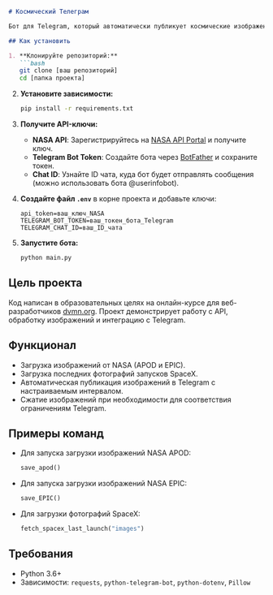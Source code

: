 ```markdown
# Космический Телеграм

Бот для Telegram, который автоматически публикует космические изображения из различных источников (NASA APOD, NASA EPIC, SpaceX) с заданным интервалом. Изображения загружаются, сохраняются локально и отправляются в указанный чат.

## Как установить

1. **Клонируйте репозиторий:**
   ```bash
   git clone [ваш репозиторий]
   cd [папка проекта]
   ```

2. **Установите зависимости:**
   ```bash
   pip install -r requirements.txt
   ```

3. **Получите API-ключи:**
   - **NASA API**: Зарегистрируйтесь на [NASA API Portal](https://api.nasa.gov/) и получите ключ.
   - **Telegram Bot Token**: Создайте бота через [BotFather](https://t.me/BotFather) и сохраните токен.
   - **Chat ID**: Узнайте ID чата, куда бот будет отправлять сообщения (можно использовать бота @userinfobot).

4. **Создайте файл `.env`** в корне проекта и добавьте ключи:
   ```plaintext
   api_token=ваш_ключ_NASA
   TELEGRAM_BOT_TOKEN=ваш_токен_бота_Telegram
   TELEGRAM_CHAT_ID=ваш_ID_чата
   ```

5. **Запустите бота:**
   ```bash
   python main.py
   ```

## Цель проекта

Код написан в образовательных целях на онлайн-курсе для веб-разработчиков [dvmn.org](https://dvmn.org/). Проект демонстрирует работу с API, обработку изображений и интеграцию с Telegram.

## Функционал
- Загрузка изображений от NASA (APOD и EPIC).
- Загрузка последних фотографий запусков SpaceX.
- Автоматическая публикация изображений в Telegram с настраиваемым интервалом.
- Сжатие изображений при необходимости для соответствия ограничениям Telegram.

## Примеры команд
- Для запуска загрузки изображений NASA APOD:
  ```python
  save_apod()
  ```
- Для запуска загрузки изображений NASA EPIC:
  ```python
  save_EPIC()
  ```
- Для загрузки фотографий SpaceX:
  ```python
  fetch_spacex_last_launch("images")
  ```

## Требования
- Python 3.6+
- Зависимости: `requests`, `python-telegram-bot`, `python-dotenv`, `Pillow`
